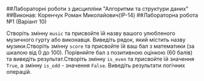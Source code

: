 ##Лабораторні роботи з дисципліни "Алгоритми та структури даних"
##Виконав: Коренчук Роман Миколайович(ІР-14)
##Лабораторна робота №1 (Варіант 10)

Створіть змінну `music` та присвойте їй назву вашого улюбленого музичного гурту або виконавця.
Виведіть рядок, який містить назву музики.Створіть змінну `score` та присвойте їй ваш бал з математики (за шкалою від 0 до 100).
Порівняйте бал з позитивною оцінкою (60 балів) та виведіть результат.Створіть змінну `is_even` та присвойте їй значення `True`, а змінну `is_odd` - значення `False`. Виведіть результати логічних операцій.
